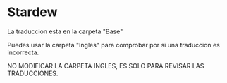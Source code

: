 ﻿# Stardew

La traduccion esta en la carpeta "Base"

Puedes usar la carpeta "Ingles" para comprobar por si una traduccion es incorrecta.

NO MODIFICAR LA CARPETA INGLES, ES SOLO PARA REVISAR LAS TRADUCCIONES.
